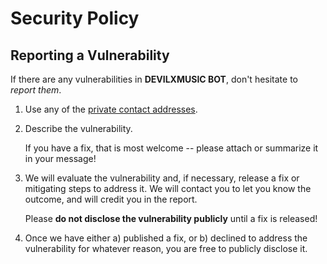 # Security Policy

## Reporting a Vulnerability

If there are any vulnerabilities in **DEVILXMUSIC BOT**, don't hesitate to _report them_.

1. Use any of the [private contact addresses](https://github.com/devilxdereor/DEVILXMUSIC#support).
2. Describe the vulnerability.

   If you have a fix, that is most welcome -- please attach or summarize it in your message!

3. We will evaluate the vulnerability and, if necessary, release a fix or mitigating steps to address it. We will contact you to let you know the outcome, and will credit you in the report.

   Please **do not disclose the vulnerability publicly** until a fix is released!

4. Once we have either a) published a fix, or b) declined to address the vulnerability for whatever reason, you are free to publicly disclose it.
